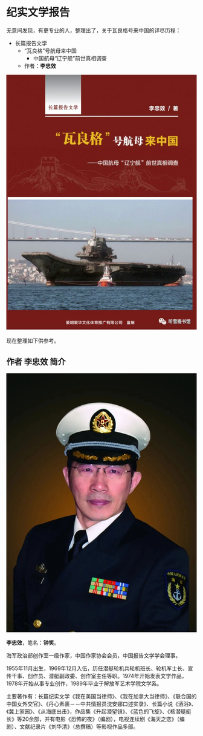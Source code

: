 # 纪实文学报告

无意间发现，有更专业的人，整理出了，关于瓦良格号来中国的详尽历程：

* 长篇报告文学
  * “瓦良格”号航母来中国
    * 中国航母“辽宁舰”前世真相调查
  * 作者：**李忠效**

![non_fiction_report_varyag](../assets/img/non_fiction_report_varyag.jpg)

现在整理如下供参考。

## 作者 李忠效 简介

![lizhongxiao_intro](../assets/img/lizhongxiao_intro.jpg)

**李忠效**，笔名：**钟笑**。

海军政治部创作室一级作家，中国作家协会会员，中国报告文学学会理事。

1955年11月出生，1969年12月入伍，历任潜艇轮机兵轮机班长、轮机军士长、宣传干事、创作员、潜艇副政委、创作室主任等职。1974年开始发表文学作品，1978年开始从事专业创作，1989年毕业于解放军艺术学院文学系。

主要著作有：长篇纪实文学《我在美国当律师》、《我在加拿大当律师》、《联合国的中国女外交官》、《丹心素裹－－中共情报员沈安娜口述实录》、长篇小说《酒浴》、《冀上家园》、《从海底出击》，作品集《升起潜望镜》、《蓝色的飞旋》、《核潜艇艇长》等20余部，并有电影《恐怖的夜》（编剧），电视连续剧《海天之恋》（编剧）、文献纪录片《刘华清》（总撰稿）等影视作品多部。
